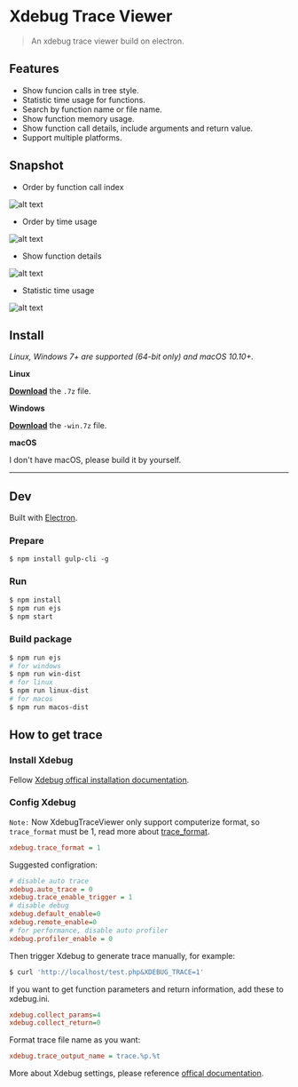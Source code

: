 # Xdebug Trace Viewer

> An xdebug trace viewer build on electron.

## Features

* Show funcion calls in tree style.
* Statistic time usage for functions.
* Search by function name or file name.
* Show function memory usage.
* Show function call details, include arguments and return value.
* Support multiple platforms.

## Snapshot

* Order by function call index

![alt text](https://github.com/kuun/xdebug-trace-viewer/raw/master/snapshots/order-by-call-index.png)

* Order by time usage

![alt text](https://github.com/kuun/xdebug-trace-viewer/raw/master/snapshots/order-by-time-usage.png)

* Show function details

![alt text](https://github.com/kuun/xdebug-trace-viewer/raw/master/snapshots/function-details.png)

* Statistic time usage

![alt text](https://github.com/kuun/xdebug-trace-viewer/raw/master/snapshots/time-usage-statistic.png)



## Install

*Linux, Windows 7+ are supported (64-bit only) and macOS 10.10+.*

**Linux**

[**Download**](https://github.com/kuun/xdebug-trace-viewer/releases/latest) the `.7z` file.

**Windows**

[**Download**](https://github.com/kuun/xdebug-trace-viewer/releases/latest) the `-win.7z` file.

**macOS**

I don't have macOS, please build it by yourself.

---


## Dev

Built with [Electron](https://electronjs.org).

### Prepare

```
$ npm install gulp-cli -g
```

### Run

```bash
$ npm install
$ npm run ejs
$ npm start
```

### Build package

```bash
$ npm run ejs
# for windows
$ npm run win-dist
# for linux
$ npm run linux-dist
# for macos
$ npm run macos-dist
```

## How to get trace

### Install Xdebug

Fellow [Xdebug offical installation documentation](https://xdebug.org/docs/install).

### Config Xdebug

`Note:` Now XdebugTraceViewer only support computerize format, so `trace_format` must be 1, read more about [trace_format](https://xdebug.org/docs/all_settings#trace_format).

```ini
xdebug.trace_format = 1
```

Suggested configration:

```ini
# disable auto trace
xdebug.auto_trace = 0
xdebug.trace_enable_trigger = 1
# disable debug
xdebug.default_enable=0
xdebug.remote_enable=0
# for performance, disable auto profiler
xdebug.profiler_enable = 0
```

Then trigger Xdebug to generate trace manually, for example:

```bash
$ curl 'http://localhost/test.php&XDEBUG_TRACE=1'
```

If you want to get function parameters and return information, add these to xdebug.ini.

```ini
xdebug.collect_params=4
xdebug.collect_return=0
```

Format trace file name as you want:

```ini
xdebug.trace_output_name = trace.%p.%t
```

More about Xdebug settings, please reference [offical documentation](https://xdebug.org/docs/all_settings).
